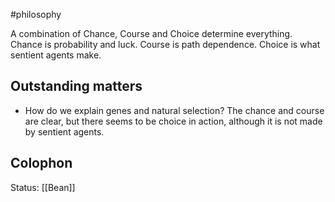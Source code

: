 #philosophy 

A combination of Chance, Course and Choice determine everything. Chance is probability and luck. Course is path dependence. Choice is what sentient agents make. 

## Outstanding matters
- How do we explain genes and natural selection? The chance and course are clear, but there seems to be choice in action, although it is not made by sentient agents. 

## Colophon
Status: [[Bean]]